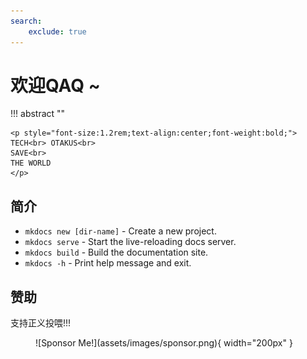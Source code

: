 ```yaml
---
search: 
    exclude: true
---
```


# 欢迎QAQ ~
!!! abstract ""

    <p style="font-size:1.2rem;text-align:center;font-weight:bold;">
    TECH<br> OTAKUS<br>
    SAVE<br>
    THE WORLD
    </p>

## 简介

* `mkdocs new [dir-name]` - Create a new project.
* `mkdocs serve` - Start the live-reloading docs server.
* `mkdocs build` - Build the documentation site.
* `mkdocs -h` - Print help message and exit.

## 赞助

支持正义投喂!!!

<figure markdown>
![Sponsor Me!](assets/images/sponsor.png){ width="200px" }
</figure>
